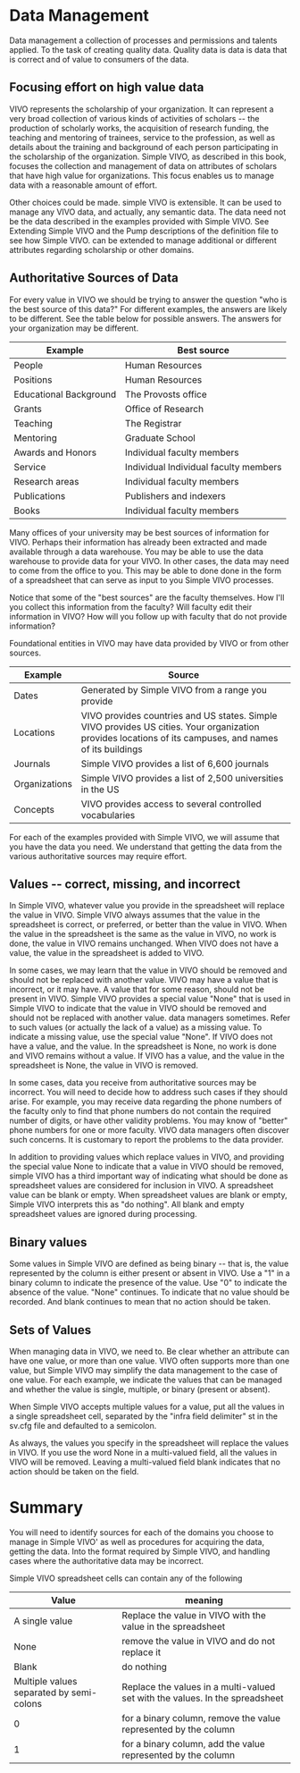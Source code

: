 # Data  Management

Data management a collection of processes and permissions and talents applied. To the task of creating quality data.  Quality data is data is data that is correct and of value to consumers of the data.  

## Focusing effort on high value data

VIVO represents the scholarship of your organization.  It can represent a very broad collection of various kinds of activities of scholars -- the production of scholarly works, the acquisition of research funding, the teaching and mentoring of trainees,  service to the profession, as well as details about the training and background of each person participating in the scholarship of the organization.  Simple VIVO, as described in this book, focuses the collection and management of data on attributes of scholars that have high value for organizations.  This focus enables us to manage data with a reasonable amount of effort.  

Other choices could be made.  simple VIVO is extensible.  It can be used to manage any VIVO data, and actually, any semantic data.  The data need not be the data described in the examples provided with Simple VIVO.  See Extending Simple VIVO and the Pump descriptions of the definition file to see how Simple VIVO. can be extended to manage additional or different attributes regarding scholarship or other domains.

## Authoritative Sources of Data

For every value in VIVO we should be trying to answer the question "who is the best source of this data?"  For different examples, the answers are likely to be different.  See the table below for possible answers.  The answers for your organization may be different.

Example | Best source
------|------
People | Human Resources
Positions | Human Resources
Educational Background | The Provosts office
Grants | Office of Research
Teaching | The Registrar
Mentoring | Graduate School
Awards and Honors | Individual faculty members
Service | Individual Individual faculty members
Research areas | Individual faculty members
Publications | Publishers and indexers
Books | Individual faculty members

Many offices of your university may be best sources of information for VIVO.  Perhaps their information has already been extracted and made available through a data warehouse.  You may be able to use the data warehouse to provide data for your VIVO.  In other cases, the data may need to come from the office to you.  This may be able to done done in the form of a spreadsheet that can serve as input to you Simple VIVO processes.

Notice that some of the "best sources" are the faculty themselves.  How I'll you collect this information from the faculty?  Will faculty edit their information in VIVO?  How will you follow up with faculty that do not provide information?

Foundational entities in VIVO may have data provided by VIVO or from other sources.

Example | Source
-----|-----
Dates | Generated by Simple VIVO from a range you provide
Locations| VIVO provides countries and US states.  Simple VIVO provides US cities.  Your organization provides locations of its campuses, and names of its buildings
Journals | Simple VIVO provides a list of 6,600 journals
Organizations | Simple VIVO provides a list of 2,500 universities in the US
Concepts | VIVO provides access to several controlled vocabularies

For each of the examples provided with Simple VIVO, we will assume that you have the data you need.  We understand that getting the data from the various authoritative sources may require effort.

## Values -- correct, missing, and incorrect

In Simple VIVO, whatever value you provide in the spreadsheet will replace the value in VIVO.  Simple VIVO always assumes that the value in the spreadsheet is correct, or preferred, or better than the value in VIVO.  When the value in the spreadsheet is the same as the value in VIVO, no work is done, the value in VIVO remains unchanged.  When VIVO does not have a value, the value in the spreadsheet is added to VIVO.

In some cases, we may learn that the value in VIVO should be removed and should not be replaced with another value.  VIVO may have a value that is incorrect, or it may have. A value that for some reason, should not be present in VIVO.  Simple VIVO provides a special value "None" that is used in Simple VIVO to indicate that the value in VIVO should be removed and should not be replaced with another value.  data managers sometimes. Refer to such values (or actually the lack of a value) as a missing value.  To indicate a missing value, use the special value "None". If VIVO does not have a value, and the value. In the spreadsheet is None, no work is done and VIVO remains without a value.  If VIVO has a value, and the value in the spreadsheet is None, the value in VIVO is removed.

In some cases, data you receive from authoritative sources may be incorrect.  You will need to decide how to address such cases if they should arise.  For example, you may receive data regarding the phone numbers of the faculty only to find that phone numbers do not contain the required number of digits, or have other validity problems.  You may know of "better" phone numbers for one or more faculty.  VIVO data managers often discover such concerns.  It is customary to report the problems to the data provider.

In addition to providing values which replace values in VIVO, and providing the special value None to indicate that a value in VIVO should be removed, simple VIVO has a third important way of indicating what should be done as spreadsheet values are considered for inclusion in VIVO.  A spreadsheet value can be blank or empty.  When spreadsheet values are blank or empty, Simple VIVO interprets this as "do nothing".  All blank and empty spreadsheet values are ignored during processing.

## Binary values

Some values in Simple VIVO are defined as being binary -- that is, the value represented by the column is either present or absent in VIVO.  Use a "1" in a binary column to indicate the presence of the value.  Use "0" to indicate the absence of the value.  "None" continues. To indicate that no value should be recorded.  And blank continues to mean that no action should be taken.

## Sets of Values

When managing data in VIVO, we need to. Be clear whether an attribute can have one value, or more than one value.  VIVO often supports more than one value, but Simple VIVO may simplify the data management to the case of one value. For each example, we indicate the values that can be managed and whether the value is single, multiple, or binary (present or absent).

When Simple VIVO accepts multiple values for a value, put all the values in a single spreadsheet cell, separated by the "infra field delimiter" st in the sv.cfg file and defaulted to a semicolon.

As always, the values you specify in the spreadsheet will replace the values in VIVO.  If you use the word None in a multi-valued field, all the values in VIVO will be removed.  Leaving a multi-valued field blank indicates that no action should be taken on the field.

# Summary

You will need to identify sources for each of the domains you choose to manage in Simple VIVO' as well as procedures for acquiring the data, getting the data. Into the format required by Simple VIVO, and handling cases where the authoritative data may be incorrect.

Simple VIVO spreadsheet cells can contain any of the following

Value | meaning
-----|-----
A single value | Replace the value in VIVO with the value in the spreadsheet
None | remove the value in VIVO and do not replace it
Blank | do nothing
Multiple values separated by semi-colons |  Replace the values in a multi-valued set with the values. In the spreadsheet
0| for a binary column, remove the value represented by the column
1| for a binary column, add the value represented by the column











